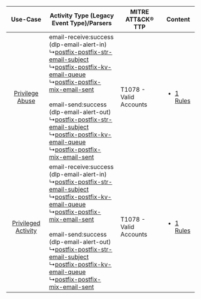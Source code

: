 |    Use-Case    | Activity Type (Legacy Event Type)/Parsers    | MITRE ATT&CK® TTP          | Content    |
|:----:| ---- | ---- | ---- |
|     [Privilege Abuse](../../../UseCases/uc_privilege_abuse.md)     |  email-receive:success (dlp-email-alert-in)<br> ↳[postfix-postfix-str-email-subject](Ps/pC_postfixpostfixstremailsubject.md)<br> ↳[postfix-postfix-kv-email-queue](Ps/pC_postfixpostfixkvemailqueue.md)<br> ↳[postfix-postfix-mix-email-sent](Ps/pC_postfixpostfixmixemailsent.md)<br><br> email-send:success (dlp-email-alert-out)<br> ↳[postfix-postfix-str-email-subject](Ps/pC_postfixpostfixstremailsubject.md)<br> ↳[postfix-postfix-kv-email-queue](Ps/pC_postfixpostfixkvemailqueue.md)<br> ↳[postfix-postfix-mix-email-sent](Ps/pC_postfixpostfixmixemailsent.md)<br> | T1078 - Valid Accounts<br> | [<ul><li>1 Rules</li></ul>](RM/r_m_postfix_postfix_Privilege_Abuse.md)     |
| [Privileged Activity](../../../UseCases/uc_privileged_activity.md) |  email-receive:success (dlp-email-alert-in)<br> ↳[postfix-postfix-str-email-subject](Ps/pC_postfixpostfixstremailsubject.md)<br> ↳[postfix-postfix-kv-email-queue](Ps/pC_postfixpostfixkvemailqueue.md)<br> ↳[postfix-postfix-mix-email-sent](Ps/pC_postfixpostfixmixemailsent.md)<br><br> email-send:success (dlp-email-alert-out)<br> ↳[postfix-postfix-str-email-subject](Ps/pC_postfixpostfixstremailsubject.md)<br> ↳[postfix-postfix-kv-email-queue](Ps/pC_postfixpostfixkvemailqueue.md)<br> ↳[postfix-postfix-mix-email-sent](Ps/pC_postfixpostfixmixemailsent.md)<br> | T1078 - Valid Accounts<br> | [<ul><li>1 Rules</li></ul>](RM/r_m_postfix_postfix_Privileged_Activity.md) |